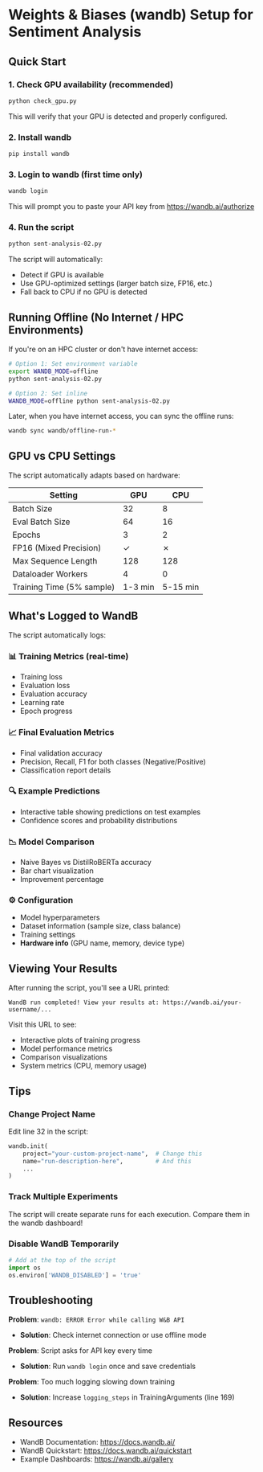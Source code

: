 # Weights & Biases (wandb) Setup for Sentiment Analysis

## Quick Start

### 1. Check GPU availability (recommended)
```bash
python check_gpu.py
```
This will verify that your GPU is detected and properly configured.

### 2. Install wandb
```bash
pip install wandb
```

### 3. Login to wandb (first time only)
```bash
wandb login
```
This will prompt you to paste your API key from https://wandb.ai/authorize

### 4. Run the script
```bash
python sent-analysis-02.py
```

The script will automatically:
- Detect if GPU is available
- Use GPU-optimized settings (larger batch size, FP16, etc.)
- Fall back to CPU if no GPU is detected

## Running Offline (No Internet / HPC Environments)

If you're on an HPC cluster or don't have internet access:

```bash
# Option 1: Set environment variable
export WANDB_MODE=offline
python sent-analysis-02.py

# Option 2: Set inline
WANDB_MODE=offline python sent-analysis-02.py
```

Later, when you have internet access, you can sync the offline runs:
```bash
wandb sync wandb/offline-run-*
```

## GPU vs CPU Settings

The script automatically adapts based on hardware:

| Setting | GPU | CPU |
|---------|-----|-----|
| Batch Size | 32 | 8 |
| Eval Batch Size | 64 | 16 |
| Epochs | 3 | 2 |
| FP16 (Mixed Precision) | ✓ | ✗ |
| Max Sequence Length | 128 | 128 |
| Dataloader Workers | 4 | 0 |
| Training Time (5% sample) | 1-3 min | 5-15 min |

## What's Logged to WandB

The script automatically logs:

### 📊 Training Metrics (real-time)
- Training loss
- Evaluation loss
- Evaluation accuracy
- Learning rate
- Epoch progress

### 📈 Final Evaluation Metrics
- Final validation accuracy
- Precision, Recall, F1 for both classes (Negative/Positive)
- Classification report details

### 🔍 Example Predictions
- Interactive table showing predictions on test examples
- Confidence scores and probability distributions

### 📉 Model Comparison
- Naive Bayes vs DistilRoBERTa accuracy
- Bar chart visualization
- Improvement percentage

### ⚙️ Configuration
- Model hyperparameters
- Dataset information (sample size, class balance)
- Training settings
- **Hardware info** (GPU name, memory, device type)

## Viewing Your Results

After running the script, you'll see a URL printed:
```
WandB run completed! View your results at: https://wandb.ai/your-username/...
```

Visit this URL to see:
- Interactive plots of training progress
- Model performance metrics
- Comparison visualizations
- System metrics (CPU, memory usage)

## Tips

### Change Project Name
Edit line 32 in the script:
```python
wandb.init(
    project="your-custom-project-name",  # Change this
    name="run-description-here",         # And this
    ...
)
```

### Track Multiple Experiments
The script will create separate runs for each execution. Compare them in the wandb dashboard!

### Disable WandB Temporarily
```python
# Add at the top of the script
import os
os.environ['WANDB_DISABLED'] = 'true'
```

## Troubleshooting

**Problem**: `wandb: ERROR Error while calling W&B API`
- **Solution**: Check internet connection or use offline mode

**Problem**: Script asks for API key every time
- **Solution**: Run `wandb login` once and save credentials

**Problem**: Too much logging slowing down training
- **Solution**: Increase `logging_steps` in TrainingArguments (line 169)

## Resources

- WandB Documentation: https://docs.wandb.ai/
- WandB Quickstart: https://docs.wandb.ai/quickstart
- Example Dashboards: https://wandb.ai/gallery
